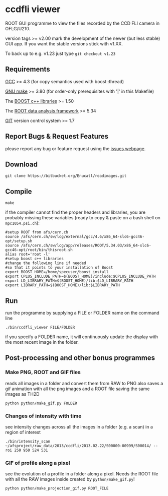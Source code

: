 # ccdfli viewer

ROOT GUI programme to view the files recorded by the CCD
FLI camera in OFLG/U210.

version tags >= v2.00 mark the development of the newer (but less stable) GUI app.
If you want the stable versions stick with v1.XX.

To back up to e.g. v1.23 just type `git checkout v1.23`


## Requirements

[GCC](gcc.gnu.org "GCC homepage") >= 4.3 (for copy semantics used with boost::thread)

[GNU make](www.gnu.org/software/make/ "make homepage") >= 3.80 (for order-only prerequisites with '|' in this Makefile)

The [BOOST c++ libraries](http://www.boost.org "BOOST homepage") >= 1.50

The [ROOT data analysis framework](http://root.cern.ch "ROOT homepage") >= 5.34

[GIT](http://git-scm.com/ "GIT homepage") version control system >= 1.7


## Report Bugs & Request Features

please report any bug or feature request using the [issues webpage](https://bitbucket.org/Enucatl/readimages/issues/new).


## Download

    git clone https://bitbucket.org/Enucatl/readimages.git


## Compile

    make


if the compiler cannot find the proper headers and libraries, you are
    probably missing these variables (ready to copy & paste on a bash shell
    on `mpc1054.psi.ch`):

    #setup ROOT from afs/cern.ch
    source /afs/cern.ch/sw/lcg/external/gcc/4.6/x86_64-slc6-gcc46-opt/setup.sh
    source /afs/cern.ch/sw/lcg/app/releases/ROOT/5.34.03/x86_64-slc6-gcc46-opt/root/bin/thisroot.sh
    alias root='root -l'
    #setup boost c++ libraries
    #change the following line if needed
    #so that it points to your installation of Boost
    export BOOST_HOME=/home/specuser/boost_install
    export CPLUS_INCLUDE_PATH=$(BOOST_HOME)/include:$CPLUS_INCLUDE_PATH
    export LD_LIBRARY_PATH=$(BOOST_HOME)/lib:$LD_LIBRARY_PATH
    export LIBRARY_PATH=$(BOOST_HOME)/lib:$LIBRARY_PATH


## Run

run the programme by supplying a FILE or FOLDER name on the command line

    ./bin/ccdfli_viewer FILE/FOLDER

if you specify a FOLDER name, it will continuously update the display with
    the most recent image in the folder.


## Post-processing and other bonus programmes

### Make PNG, ROOT and GIF files
reads all images in a folder and convert them from RAW to PNG
also saves a gif animation with all the png images and a ROOT file saving
the same images as TH2D

    python python/make_gif.py FOLDER

### Changes of intensity with time
see intensity changes across all the images in a folder (e.g. a scan) in 
a region of interest

    ./bin/intensity_scan ~/afsproject/raw_data/2013/ccdfli/2013.02.22/S00000-00999/S00014/ --roi 250 950 524 531

### GIF of profile along a pixel
see the evolution of a profile in a folder along a pixel. Needs the ROOT
file with all the RAW images inside created by `python/make_gif.py`!

    python python/make_projection_gif.py ROOT_FILE
